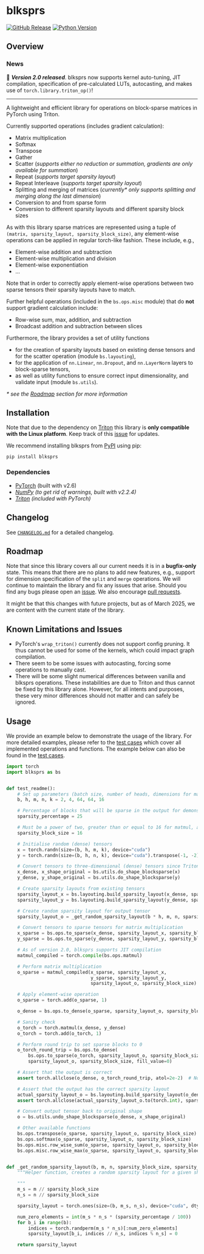 # blksprs

[![GitHub Release](https://img.shields.io/github/v/release/FelixSchoen/blksprs?include_prereleases&label=Latest%20Release)](https://github.com/FelixSchoen/blksprs/releases)
[![Python Version](https://img.shields.io/badge/Python%20Version-3.11-blue)](https://www.python.org/downloads/release/python-3119/)

## Overview

### News

🎉 ***Version 2.0 released***. blksprs now supports kernel auto-tuning, JIT compilation, specification of pre-calculated
LUTs, autocasting, and makes use of `torch.library.triton_op()`!

---

A lightweight and efficient library for operations on block-sparse matrices in PyTorch using Triton.

Currently supported operations (includes gradient calculation):

- Matrix multiplication
- Softmax
- Transpose
- Gather
- Scatter (_supports either no reduction or summation, gradients are only available for summation_)
- Repeat (_supports target sparsity layout_)
- Repeat Interleave (_supports target sparsity layout_)
- Splitting and merging of matrices (_currently* only supports splitting and merging along the last dimension_)
- Conversion to and from sparse form
- Conversion to different sparsity layouts and different sparsity block sizes

As with this library sparse matrices are represented using a tuple of `(matrix, sparsity_layout, sparsity_block_size)`,
any element-wise operations can be applied in regular torch-like fashion.
These include, e.g.,

- Element-wise addition and subtraction
- Element-wise multiplication and division
- Element-wise exponentiation
- ...

Note that in order to correctly apply element-wise operations between two sparse tensors their sparsity layouts have to
match.

Further helpful operations (included in the ``bs.ops.misc`` module) that do **not** support gradient calculation
include:

- Row-wise sum, max, addition, and subtraction
- Broadcast addition and subtraction between slices

Furthermore, the library provides a set of utility functions

- for the creation of sparsity layouts based on existing
  dense tensors and for the scatter operation (module ``bs.layouting``),
- for the application of ``nn.Linear``, ``nn.Dropout``, and ``nn.LayerNorm`` layers to block-sparse tensors,
- as well as utility functions to ensure correct input dimensionality, and validate input (module ``bs.utils``).

_* see the [Roadmap](#roadmap) section for more information_

## Installation

Note that due to the dependency on [Triton](https://github.com/triton-lang/triton) this library is **only compatible
with
the Linux platform**.
Keep track of this [issue](https://github.com/triton-lang/triton/issues/1640) for updates.

We recommend installing blksprs from [PyPI](https://pypi.org/project/blksprs/) using pip:

```pip install blksprs```

### Dependencies

- [PyTorch](https://pytorch.org/) (built with v2.6)
- _[NumPy](https://numpy.org/) (to get rid of warnings, built with v2.2.4)_
- _[Triton](https://github.com/triton-lang/triton) (included with PyTorch)_

## Changelog

See [`CHANGELOG.md`](https://github.com/FelixSchoen/blksprs/blob/main/CHANGELOG.md) for a detailed changelog.

## Roadmap

Note that since this library covers all our current needs it is in a **bugfix-only** state.
This means that there are no plans to add new features, e.g., support for dimension specification of the ``split`` and
``merge`` operations.
We will continue to maintain the library and fix any issues that arise.
Should you find any bugs please open an [issue](https://github.com/FelixSchoen/blksprs/issues).
We also encourage [pull requests](https://github.com/FelixSchoen/blksprs/pulls).

It might be that this changes with future projects, but as of March 2025, we are content with the current state of the
library.

## Known Limitations and Issues

- PyTorch's `wrap_triton()` currently does not support config pruning. It thus cannot be used for some of the kernels,
  which could impact graph compilation.
- There seem to be some issues with autocasting, forcing some operations to manually cast.
- There will be some slight numerical differences between vanilla and blksprs operations.
These instabilities are due to Triton and thus cannot be fixed by this library alone.
However, for all intents and purposes, these very minor differences should not matter and can safely be ignored.

## Usage

We provide an example below to demonstrate the usage of the library.
For more detailed examples, please refer to
the [test cases](https://github.com/FelixSchoen/blksprs/blob/main/test/cases/test_blocksparse.py) which cover all
implemented operations and functions.
The example below can also be found in
the [test cases](https://github.com/FelixSchoen/blksprs/blob/main/test/cases/test_readme.py).

```python
import torch
import blksprs as bs


def test_readme():
    # Set up parameters (batch size, number of heads, dimensions for matrices (m, k) and (n, k))
    b, h, m, n, k = 2, 4, 64, 64, 16

    # Percentage of blocks that will be sparse in the output for demonstration purposes
    sparsity_percentage = 25

    # Must be a power of two, greater than or equal to 16 for matmul, and divide m, n, and k
    sparsity_block_size = 16

    # Initialise random (dense) tensors
    x = torch.randn(size=(b, h, m, k), device="cuda")
    y = torch.randn(size=(b, h, n, k), device="cuda").transpose(-1, -2).contiguous()

    # Convert tensors to three-dimensional (dense) tensors since Triton can only handle tensors of exactly three dimensions
    x_dense, x_shape_original = bs.utils.do_shape_blocksparse(x)
    y_dense, y_shape_original = bs.utils.do_shape_blocksparse(y)

    # Create sparsity layouts from existing tensors
    sparsity_layout_x = bs.layouting.build_sparsity_layout(x_dense, sparsity_block_size)
    sparsity_layout_y = bs.layouting.build_sparsity_layout(y_dense, sparsity_block_size)

    # Create random sparsity layout for output tensor
    sparsity_layout_o = _get_random_sparsity_layout(b * h, m, n, sparsity_block_size, sparsity_percentage)

    # Convert tensors to sparse tensors for matrix multiplication
    x_sparse = bs.ops.to_sparse(x_dense, sparsity_layout_x, sparsity_block_size)
    y_sparse = bs.ops.to_sparse(y_dense, sparsity_layout_y, sparsity_block_size)

    # As of version 2.0, blksprs supports JIT compilation
    matmul_compiled = torch.compile(bs.ops.matmul)

    # Perform matrix multiplication
    o_sparse = matmul_compiled(x_sparse, sparsity_layout_x,
                               y_sparse, sparsity_layout_y,
                               sparsity_layout_o, sparsity_block_size)

    # Apply element-wise operation
    o_sparse = torch.add(o_sparse, 1)

    o_dense = bs.ops.to_dense(o_sparse, sparsity_layout_o, sparsity_block_size)

    # Sanity check
    o_torch = torch.matmul(x_dense, y_dense)
    o_torch = torch.add(o_torch, 1)

    # Perform round trip to set sparse blocks to 0
    o_torch_round_trip = bs.ops.to_dense(
        bs.ops.to_sparse(o_torch, sparsity_layout_o, sparsity_block_size),
        sparsity_layout_o, sparsity_block_size, fill_value=0)

    # Assert that the output is correct
    assert torch.allclose(o_dense, o_torch_round_trip, atol=2e-2)  # Note that small numerical differences are expected

    # Assert that the output has the correct sparsity layout
    actual_sparsity_layout_o = bs.layouting.build_sparsity_layout(o_dense, sparsity_block_size)
    assert torch.allclose(actual_sparsity_layout_o.to(torch.int), sparsity_layout_o)

    # Convert output tensor back to original shape
    o = bs.utils.undo_shape_blocksparse(o_dense, x_shape_original)

    # Other available functions
    bs.ops.transpose(o_sparse, sparsity_layout_o, sparsity_block_size)
    bs.ops.softmax(o_sparse, sparsity_layout_o, sparsity_block_size)
    bs.ops.misc.row_wise_sum(o_sparse, sparsity_layout_o, sparsity_block_size)
    bs.ops.misc.row_wise_max(o_sparse, sparsity_layout_o, sparsity_block_size)


def _get_random_sparsity_layout(b, m, n, sparsity_block_size, sparsity_percentage):
    """Helper function, creates a random sparsity layout for a given shape with a given percentage of blocks marked as sparse.

    """
    m_s = m // sparsity_block_size
    n_s = n // sparsity_block_size

    sparsity_layout = torch.ones(size=(b, m_s, n_s), device="cuda", dtype=torch.int)

    num_zero_elements = int(m_s * n_s * (sparsity_percentage / 100))
    for b_i in range(b):
        indices = torch.randperm(m_s * n_s)[:num_zero_elements]
        sparsity_layout[b_i, indices // n_s, indices % n_s] = 0

    return sparsity_layout
```